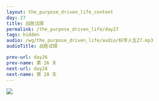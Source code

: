 ```yaml
---
layout: the_purpose_driven_life_content
day: 27
title: 战胜试探
permalink: /the_purpose_driven_life/day27
tags: hidden
audio: /wg/the_purpose_driven_life/audio/标竿人生27.mp3
audioTitle: 战胜试探

prev-url: day26
prev-name: 第 26 天
next-url: day28
next-name: 第 28 天
---
```


<div class="article-img-wrapper">
  <img src="https://typora-1259024198.cos.ap-beijing.myqcloud.com/wg/the_purpose_driven_life/image/day27_card.jpg">
</div>
